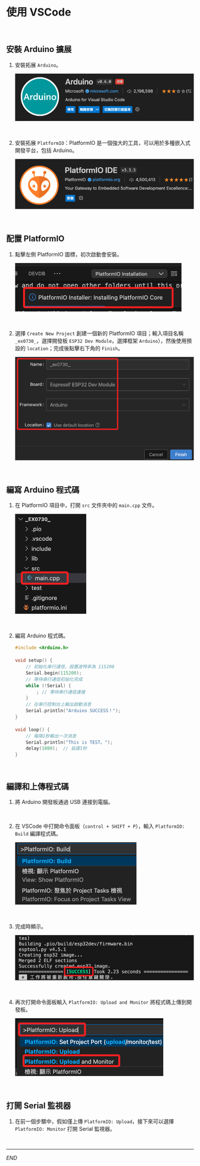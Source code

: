 # 使用 VSCode

<br>

## 安裝 Arduino 擴展

1. 安裝拓展 `Arduino`。

    ![](images/img_31.png)

<br>

2. 安裝拓展 `PlatformIO`：PlatformIO 是一個強大的工具，可以用於多種嵌入式開發平台，包括 Arduino。

    ![](images/img_32.png)

<br>

## 配置 PlatformIO

1. 點擊左側 PlatformIO 圖標，初次啟動會安裝。

    ![](images/img_33.png)

<br>

2. 選擇 `Create New Project` 創建一個新的 PlatformIO 項目；輸入項目名稱 `_ex0730_`，選擇開發板 `ESP32 Dev Module`，選擇框架 `Arduino`），然後使用預設的 `location`；完成後點擊右下角的 `Finish`。

    ![](images/img_34.png)

<br>

## 編寫 Arduino 程式碼

1. 在 PlatformIO 項目中，打開 `src` 文件夾中的 `main.cpp` 文件。

    ![](images/img_35.png)

<br>

2. 編寫 Arduino 程式碼。

    ```cpp
    #include <Arduino.h>

    void setup() {
        // 初始化串行通信，設置波特率為 115200
        Serial.begin(115200);
        // 等待串行通信初始化完成
        while (!Serial) {
            ; // 等待串行通信連接
        }
        // 在串行控制台上輸出啟動消息
        Serial.println("Arduino SUCCESS！");
    }

    void loop() {
        // 每隔1秒輸出一次消息
        Serial.println("This is TEST。");
        delay(1000);  // 延遲1秒
    }
    ```

<br>

## 編譯和上傳程式碼

1. 將 Arduino 開發板通過 USB 連接到電腦。

<br>

2. 在 VSCode 中打開命令面板（`control + SHIFT + P`），輸入 `PlatformIO: Build` 編譯程式碼。

    ![](images/img_36.png)

<br>

3. 完成時顯示。

    ![](images/img_38.png)

<br>

4. 再次打開命令面板輸入 `PlatformIO: Upload and Monitor` 將程式碼上傳到開發板。

    ![](images/img_37.png)

<br>

## 打開 Serial 監視器

1. 在前一個步驟中，假如僅上傳 `PlatformIO: Upload`，接下來可以選擇 `PlatformIO: Monitor` 打開 Serial 監視器。

<br>

___

_END_

